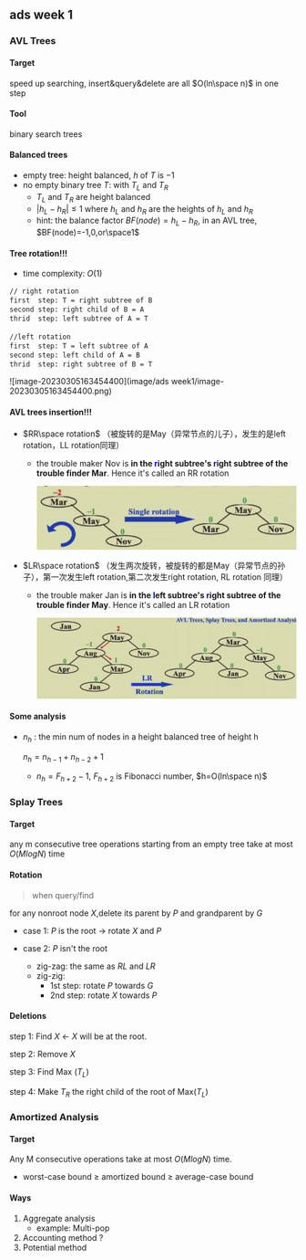 ## ads  week 1

### AVL Trees

#### Target

speed up searching, insert&query&delete are all $O(ln\space n)$ in one step

#### Tool

binary search trees

#### Balanced trees

- empty tree: height balanced, $h$ of $T$ is $-1$
- no empty binary tree $T$: with $T_L$ and $T_R$
    - $T_L$ and $T_R$ are height balanced
    - $|h_L-h_R|\leqslant1$ where $h_L$ and $h_R$ are the heights of $h_L$ and $h_R$
    - hint: the balance factor $BF(node)=h_L-h_R$, in an AVL tree, $BF(node)=-1,0,or\space1$

#### **Tree rotation!!!**

- time complexity:  $O(1)$

```pseudocode
// right rotation 
first  step: T = right subtree of B
second step: right child of B = A
thrid  step: left subtree of A = T

//left rotation
first  step: T = left subtree of A
second step: left child of A = B
thrid  step: right subtree of B = T
```

![image-20230305163454400](image/ads week1/image-20230305163454400.png)

#### **AVL trees insertion!!!**

- $RR\space rotation$  （被旋转的是May（异常节点的儿子），发生的是left rotation，LL rotation同理）

    - the trouble maker Nov is **in the <font color=Blue>r</font>ight subtree's <font color=Blue>r</font>ight subtree of the trouble finder Mar**. Hence it's called an RR rotation

        ![image-20230305140439628](image/ads/image-20230305140439628.png)

- $LR\space rotation$ （发生两次旋转，被旋转的都是May（异常节点的孙子），第一次发生left rotation,第二次发生right rotation, RL rotation 同理）

    - the trouble maker Jan is **in the <font color=Blue>l</font>eft subtree's <font color=Blue>r</font>ight subtree of the trouble finder May**. Hence it's called an LR rotation

        ![image-20230305142408660](image/ads/image-20230305142408660.png)

#### Some analysis

- $n_h$ : the min num of nodes in a height balanced tree of height h

    $n_h=n_{h-1}+n_{h-2}+1$

    - $n_h=F_{h+2}-1$, $F_{h+2}$ is Fibonacci number, $h=O(ln\space n)$

### Splay Trees

#### Target

any m consecutive tree operations starting from an empty tree take at most $O(MlogN)$ time            

#### Rotation

>  when query/find

for any nonroot node $X$,delete its parent by $P$ and grandparent by $G$

- case 1: $P$ is the root      $\rightarrow$  rotate $X$ and $P$

- case 2: $P$ isn't the root
    -  zig-zag: the same as $RL$ and $LR$
    -  zig-zig:
        - 1st  step: rotate $P$ towards $G$
        - 2nd step: rotate $X$ towards $P$

#### Deletions

step 1: Find $X$  $\leftarrow$ $X$ will be at the root.

step 2: Remove $X$

step 3: Find Max ($T_L$)

step 4: Make $T_R$ the right child of the root of Max($T_L$)

### Amortized Analysis

#### Target

Any M consecutive operations take at most $O(MlogN)$ time.

- worst-case bound $\geqslant$ amortized bound $\geqslant$ average-case bound

#### Ways

1. Aggregate analysis
    - example: Multi-pop
2. Accounting method ?
3. Potential method